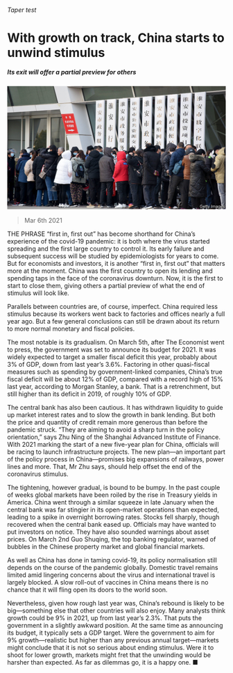 ###### Taper test

# With growth on track, China starts to unwind stimulus 

##### Its exit will offer a partial preview for others 

![image](images/20210306_fnp506.jpg) 

> Mar 6th 2021 


THE PHRASE “first in, first out” has become shorthand for China’s experience of the covid-19 pandemic: it is both where the virus started spreading and the first large country to control it. Its early failure and subsequent success will be studied by epidemiologists for years to come. But for economists and investors, it is another “first in, first out” that matters more at the moment. China was the first country to open its lending and spending taps in the face of the coronavirus downturn. Now, it is the first to start to close them, giving others a partial preview of what the end of stimulus will look like.


Parallels between countries are, of course, imperfect. China required less stimulus because its workers went back to factories and offices nearly a full year ago. But a few general conclusions can still be drawn about its return to more normal monetary and fiscal policies.



The most notable is its gradualism. On March 5th, after The Economist went to press, the government was set to announce its budget for 2021. It was widely expected to target a smaller fiscal deficit this year, probably about 3% of GDP, down from last year’s 3.6%. Factoring in other quasi-fiscal measures such as spending by government-linked companies, China’s true fiscal deficit will be about 12% of GDP, compared with a record high of 15% last year, according to Morgan Stanley, a bank. That is a retrenchment, but still higher than its deficit in 2019, of roughly 10% of GDP.


The central bank has also been cautious. It has withdrawn liquidity to guide up market interest rates and to slow the growth in bank lending. But both the price and quantity of credit remain more generous than before the pandemic struck. “They are aiming to avoid a sharp turn in the policy orientation,” says Zhu Ning of the Shanghai Advanced Institute of Finance. With 2021 marking the start of a new five-year plan for China, officials will be racing to launch infrastructure projects. The new plan—an important part of the policy process in China—promises big expansions of railways, power lines and more. That, Mr Zhu says, should help offset the end of the coronavirus stimulus.


The tightening, however gradual, is bound to be bumpy. In the past couple of weeks global markets have been roiled by the rise in Treasury yields in America. China went through a similar squeeze in late January when the central bank was far stingier in its open-market operations than expected, leading to a spike in overnight borrowing rates. Stocks fell sharply, though recovered when the central bank eased up. Officials may have wanted to put investors on notice. They have also sounded warnings about asset prices. On March 2nd Guo Shuqing, the top banking regulator, warned of bubbles in the Chinese property market and global financial markets.


As well as China has done in taming covid-19, its policy normalisation still depends on the course of the pandemic globally. Domestic travel remains limited amid lingering concerns about the virus and international travel is largely blocked. A slow roll-out of vaccines in China means there is no chance that it will fling open its doors to the world soon.


Nevertheless, given how rough last year was, China’s rebound is likely to be big—something else that other countries will also enjoy. Many analysts think growth could be 9% in 2021, up from last year’s 2.3%. That puts the government in a slightly awkward position. At the same time as announcing its budget, it typically sets a GDP target. Were the government to aim for 9% growth—realistic but higher than any previous annual target—markets might conclude that it is not so serious about ending stimulus. Were it to shoot for lower growth, markets might fret that the unwinding would be harsher than expected. As far as dilemmas go, it is a happy one. ■

